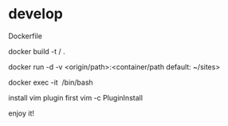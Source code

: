develop
=======

Dockerfile

docker build -t <user>/<image name> .

docker run -d -v <origin/path>:<container/path default: ~/sites> <image>

docker exec -it <image> /bin/bash

install vim plugin first
vim -c PluginInstall


enjoy it!
